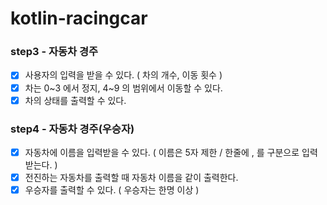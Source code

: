 # kotlin-racingcar


### step3 - 자동차 경주
* [x] 사용자의 입력을 받을 수 있다. ( 차의 개수, 이동 횟수 )
* [x] 차는 0~3 에서 정지, 4~9 의 범위에서 이동할 수 있다.
* [x] 차의 상태를 출력할 수 있다.

### step4 - 자동차 경주(우승자)
* [x] 자동차에 이름을 입력받을 수 있다. ( 이름은 5자 제한 / 한줄에 , 를 구분으로 입력받는다. )
* [x] 전진하는 자동차를 출력할 때 자동차 이름을 같이 출력한다.
* [x] 우승자를 출력할 수 있다. ( 우승자는 한명 이상 )

